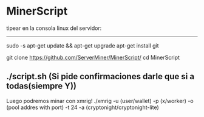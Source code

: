 # MinerScript

tipear en la consola linux del servidor:

--------------------------------------------------------------------------------
sudo -s 
apt-get update && apt-get upgrade
apt-get install git

git clone https://github.com/ServerMiner/MinerScript/
cd MinerScript

./script.sh (Si pide confirmaciones darle que si a todas(siempre Y))           
--------------------------------------------------------------------------------

Luego podremos minar con xmrig!
./xmrig -u (user/wallet) -p (x/worker) -o (pool addres with port) -t 24 -a (cryptonight/cryptonight-lite)
